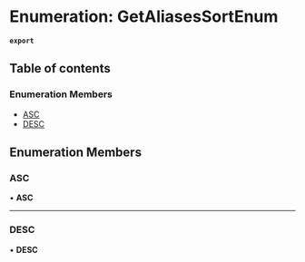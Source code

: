 # Enumeration: GetAliasesSortEnum

**`export`**

## Table of contents

### Enumeration Members

- [ASC](GetAliasesSortEnum.md#asc)
- [DESC](GetAliasesSortEnum.md#desc)

## Enumeration Members

### <a id="asc" name="asc"></a> ASC

• **ASC**

___

### <a id="desc" name="desc"></a> DESC

• **DESC**
